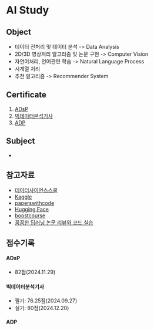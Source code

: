 # AI Study

## Object
- 데이터 전처리 및 데이터 분석 -> Data Analysis
- 2D/3D 영상처리 알고리즘 및 논문 구현 -> Computer Vision
- 자연어처리, 언어관련 학습 -> Natural Language Process
- 시계열 처리
- 추천 알고리즘 -> Recommender System

## Certificate
1) [ADsP]()
2) [빅데이터분석기사]()
3) [ADP]()

## Subject
- []()

## 참고자료
- [데이터사이언스스쿨](https://datascienceschool.net/intro.html)
- [Kaggle](https://www.kaggle.com/learn)
- [paperswithcode](https://paperswithcode.com/)
- [Hugging Face](https://huggingface.co/)
- [boostcourse](https://www.boostcourse.org/)
- [꼼꼼한 딥러닝 논문 리뷰와 코드 실습](https://www.youtube.com/playlist?list=PLRx0vPvlEmdADpce8aoBhNnDaaHQN1Typ)

## 점수기록
#### ADsP
- 82점(2024.11.29)
#### 빅데이터분석기사
- 필기: 76.25점(2024.09.27)
- 실기: 80점(2024.12.20)
#### ADP
